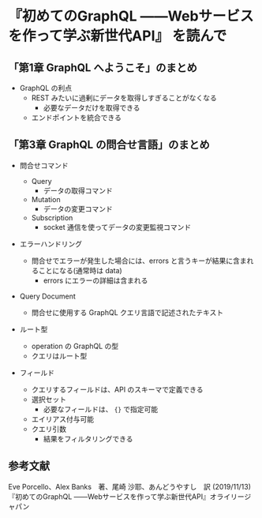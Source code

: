 # 『初めてのGraphQL ――Webサービスを作って学ぶ新世代API』 を読んで

## 「第1章 GraphQL へようこそ」のまとめ

- GraphQL の利点
    - REST みたいに過剰にデータを取得しすぎることがなくなる
        - 必要なデータだけを取得できる
    - エンドポイントを統合できる
    
## 「第3章 GraphQL の問合せ言語」のまとめ

- 問合せコマンド
    - Query 
        - データの取得コマンド
    - Mutation
        - データの変更コマンド
    - Subscription
        - socket 通信を使ってデータの変更監視コマンド

- エラーハンドリング
    - 問合せでエラーが発生した場合には、errors と言うキーが結果に含まれることになる(通常時は data)
        - errors にエラーの詳細は含まれる

- Query Document
    - 問合せに使用する GraphQL クエリ言語で記述されたテキスト

- ルート型
    - operation の GraphQL の型
    - クエリはルート型

- フィールド
    - クエリするフィールドは、API のスキーマで定義できる
    - 選択セット
        - 必要なフィールドは、 `{}` で指定可能
    - エイリアス付与可能
    - クエリ引数
        - 結果をフィルタリングできる

## 参考文献

Eve Porcello、Alex Banks　著、尾崎 沙耶、あんどうやすし　訳 (2019/11/13)『初めてのGraphQL ――Webサービスを作って学ぶ新世代API』オライリージャパン

